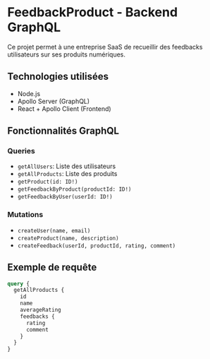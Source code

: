 # FeedbackProduct - Backend GraphQL

Ce projet permet à une entreprise SaaS de recueillir des feedbacks utilisateurs sur ses produits numériques.

## Technologies utilisées
- Node.js
- Apollo Server (GraphQL)
- React + Apollo Client (Frontend)

## Fonctionnalités GraphQL

### Queries
- `getAllUsers`: Liste des utilisateurs
- `getAllProducts`: Liste des produits
- `getProduct(id: ID!)`
- `getFeedbackByProduct(productId: ID!)`
- `getFeedbackByUser(userId: ID!)`

### Mutations
- `createUser(name, email)`
- `createProduct(name, description)`
- `createFeedback(userId, productId, rating, comment)`

## Exemple de requête
```graphql
query {
  getAllProducts {
    id
    name
    averageRating
    feedbacks {
      rating
      comment
    }
  }
}




